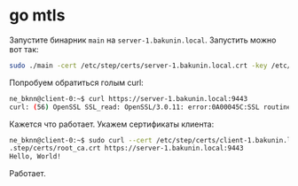 # go mtls

Запустите бинарник `main` на `server-1.bakunin.local`. Запустить можно вот так:

```bash
sudo ./main -cert /etc/step/certs/server-1.bakunin.local.crt -key /etc/step/certs/server-1.bakunin.local.key -cacert /root/.step/certs/root_ca.crt
```

Попробуем обратиться голым curl:

```bash
ne_bknn@client-0:~$ curl https://server-1.bakunin.local:9443
curl: (56) OpenSSL SSL_read: OpenSSL/3.0.11: error:0A00045C:SSL routines::tlsv13 alert certificate required, errno 0
```

Кажется что работает. Укажем сертификаты клиента:

```bash
ne_bknn@client-0:~$ sudo curl --cert /etc/step/certs/client-1.bakunin.local.crt --key /etc/step/certs/client-1.bakunin.local.key --cacert /root/
.step/certs/root_ca.crt https://server-1.bakunin.local:9443
Hello, World!
```

Работает.
